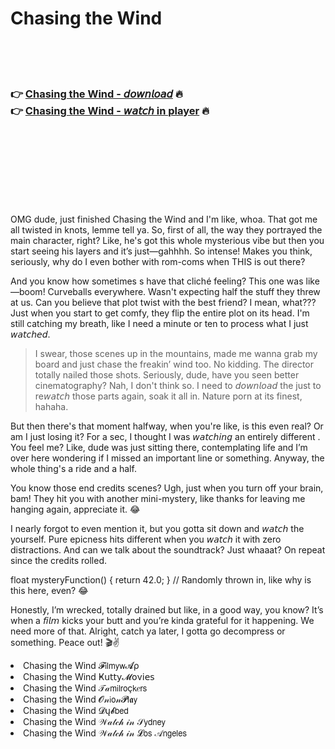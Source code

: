 <h1>Chasing the Wind</h1>

<br><br><br>

<h3>👉 <a href="https://Dans-caumathicde1973.github.io/vomruiztzu/">Chasing the Wind - 𝘥𝘰𝘸𝘯𝘭𝘰𝘢𝘥</a> 🔥<br>
👉 <a href="https://Dans-caumathicde1973.github.io/vomruiztzu/">Chasing the Wind - 𝘸𝘢𝘵𝘤𝘩 in player</a> 🔥
</h3>



<br><br><br><br><br><br><br>


OMG dude, just finished Chasing the Wind and I'm like, whoa. That   got me all twisted in knots, lemme tell ya. So, first of all, the way they portrayed the main character, right? Like, he's got this whole mysterious vibe but then you start seeing his layers and it’s just—gahhhh. So intense! Makes you think, seriously, why do I even bother with rom-coms when THIS is out there?

And you know how sometimes  s have that cliché feeling? This one was like—boom! Curveballs everywhere. Wasn't expecting half the stuff they threw at us. Can you believe that plot twist with the best friend? I mean, what??? Just when you start to get comfy, they flip the entire plot on its head. I'm still catching my breath, like I need a minute or ten to process what I just 𝘸𝘢𝘵𝘤𝘩𝘦𝘥.

>I swear, those scenes up in the mountains, made me wanna grab my board and just chase the freakin’ wind too. No kidding. The director totally nailed those shots. Seriously, dude, have you seen better cinematography? Nah, I don't think so. I need to 𝘥𝘰𝘸𝘯𝘭𝘰𝘢𝘥 the   just to re𝘸𝘢𝘵𝘤𝘩 those parts again, soak it all in. Nature porn at its finest, hahaha.

But then there's that moment halfway, when you're like, is this even real? Or am I just losing it? For a sec, I thought I was 𝘸𝘢𝘵𝘤𝘩𝘪𝘯𝘨 an entirely different  . You feel me? Like, dude was just sitting there, contemplating life and I’m over here wondering if I missed an important line or something. Anyway, the whole thing's a ride and a half.

You know those end credits scenes? Ugh, just when you turn off your brain, bam! They hit you with another mini-mystery, like thanks for leaving me hanging again, appreciate it. 😂

I nearly forgot to even mention it, but you gotta sit down and 𝘸𝘢𝘵𝘤𝘩 the   yourself. Pure epicness hits different when you 𝘸𝘢𝘵𝘤𝘩 it with zero distractions. And can we talk about the soundtrack? Just whaaat? On repeat since the credits rolled.

float mysteryFunction() { return 42.0; } // Randomly thrown in, like why is this here, even? 😂

Honestly, I’m wrecked, totally drained but like, in a good way, you know? It’s when a 𝘧𝘪𝘭𝘮 kicks your butt and you’re kinda grateful for it happening. We need more of that. Alright, catch ya later, I gotta go decompress or something. Peace out! 🎬✌️

<li>Chasing the Wind 𝓕𝗂𝗅𝗆𝗒𝗐𝓐ρ</li>
<li>Chasing the Wind Ҝ𝗎𝗍𝗍𝗒𝓜𝗈ν𝗂𝖾𝗌</li>
<li>Chasing the Wind 𝒯𝒶𝗆𝗂𝗅𝗋𝗈ç𝗄𝑒𝗋𝗌</li>
<li>Chasing the Wind 𝓞𝓃𝗂𝗈𝓃𝓟𝗅𝖆𝗒</li>
<li>Chasing the Wind 𝓓ų𝓫𝖻𝖾𝖽</li>
<li>Chasing the Wind 𝒲𝒶𝓉𝒸𝒽 𝒾𝓃 𝒮𝗒𝖽𝗇𝖾𝗒</li>
<li>Chasing the Wind 𝒲𝒶𝓉𝒸𝒽 𝒾𝓃 𝓛𝗈𝗌 𝒜𝗇𝗀𝖾𝗅𝖾𝗌</li>
